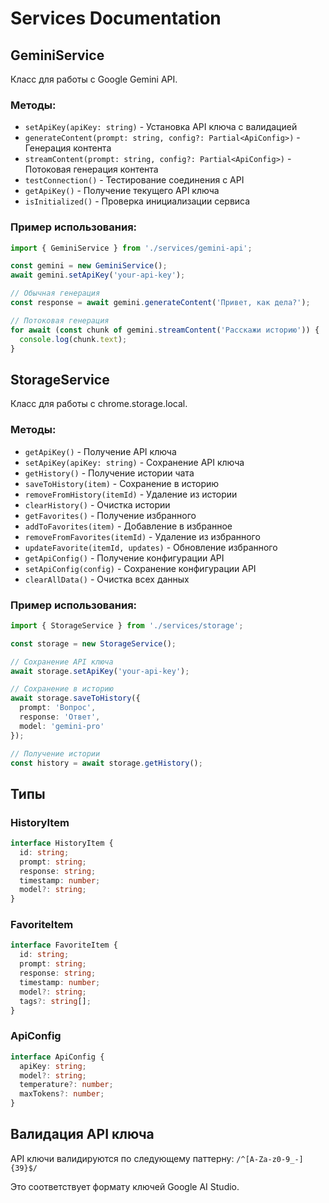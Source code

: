 # Services Documentation

## GeminiService

Класс для работы с Google Gemini API.

### Методы:

- `setApiKey(apiKey: string)` - Установка API ключа с валидацией
- `generateContent(prompt: string, config?: Partial<ApiConfig>)` - Генерация контента
- `streamContent(prompt: string, config?: Partial<ApiConfig>)` - Потоковая генерация контента
- `testConnection()` - Тестирование соединения с API
- `getApiKey()` - Получение текущего API ключа
- `isInitialized()` - Проверка инициализации сервиса

### Пример использования:

```typescript
import { GeminiService } from './services/gemini-api';

const gemini = new GeminiService();
await gemini.setApiKey('your-api-key');

// Обычная генерация
const response = await gemini.generateContent('Привет, как дела?');

// Потоковая генерация
for await (const chunk of gemini.streamContent('Расскажи историю')) {
  console.log(chunk.text);
}
```

## StorageService

Класс для работы с chrome.storage.local.

### Методы:

- `getApiKey()` - Получение API ключа
- `setApiKey(apiKey: string)` - Сохранение API ключа
- `getHistory()` - Получение истории чата
- `saveToHistory(item)` - Сохранение в историю
- `removeFromHistory(itemId)` - Удаление из истории
- `clearHistory()` - Очистка истории
- `getFavorites()` - Получение избранного
- `addToFavorites(item)` - Добавление в избранное
- `removeFromFavorites(itemId)` - Удаление из избранного
- `updateFavorite(itemId, updates)` - Обновление избранного
- `getApiConfig()` - Получение конфигурации API
- `setApiConfig(config)` - Сохранение конфигурации API
- `clearAllData()` - Очистка всех данных

### Пример использования:

```typescript
import { StorageService } from './services/storage';

const storage = new StorageService();

// Сохранение API ключа
await storage.setApiKey('your-api-key');

// Сохранение в историю
await storage.saveToHistory({
  prompt: 'Вопрос',
  response: 'Ответ',
  model: 'gemini-pro'
});

// Получение истории
const history = await storage.getHistory();
```

## Типы

### HistoryItem
```typescript
interface HistoryItem {
  id: string;
  prompt: string;
  response: string;
  timestamp: number;
  model?: string;
}
```

### FavoriteItem
```typescript
interface FavoriteItem {
  id: string;
  prompt: string;
  response: string;
  timestamp: number;
  model?: string;
  tags?: string[];
}
```

### ApiConfig
```typescript
interface ApiConfig {
  apiKey: string;
  model?: string;
  temperature?: number;
  maxTokens?: number;
}
```

## Валидация API ключа

API ключи валидируются по следующему паттерну: `/^[A-Za-z0-9_-]{39}$/`

Это соответствует формату ключей Google AI Studio.
